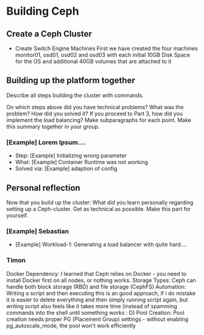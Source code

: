 # Building Ceph

## Create a Ceph Cluster
* Create Switch Engine Machines
First we have created the four machines monitor01, osd01, osd02 and osd03 with each initial 10GB Disk Space for the OS and additional 40GB volumes that are attached to it

## Building up the platform together

Describe all steps building the cluster with commands.


On which steps above did you have technical problems? What was the problem? How did you solved it? If you proceed to Part 3, how did you implement the load balancing?
Make subparagraphs for each point. 
Make this summary together in your group.

### [Example] Lorem Ipsum....
* Step: [Example] Initializing wrong parameter
* What: [Example] Container Runtime was not working
* Solved via: [Example] adaption of config

## Personal reflection

Now that you build up the cluster: What did you learn personally regarding setting up a Ceph-cluster. Get as technical as possible. Make this part for yourself.

### [Example] Sebastian

* [Example] Workload-1: Generating a load balancer with quite hard....

### Timon
Docker Dependency: I learned that Ceph relies on Docker - you need to install Docker first on all nodes, or nothing works.
Storage Types: Ceph can handle both block storage (RBD) and file storage (CephFS)
Automation: Writing a script and then executing this is an good approach, if i do mistake it is easier to delete everything and then simply running script again, but writing script also feels like it takes more time (instead of spamming commands into the shell until something works : D)
Pool Creation: Pool creation needs proper PG (Placement Group) settings - without enabling pg_autoscale_mode, the pool won't work efficiently
